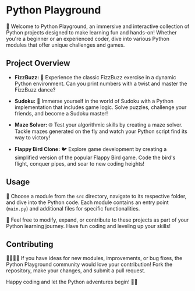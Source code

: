 # Python Playground

🚀 Welcome to Python Playground, an immersive and interactive collection of Python projects designed to make learning fun and hands-on! Whether you're a beginner or an experienced coder, dive into various Python modules that offer unique challenges and games.

## Project Overview

- **FizzBuzz:** 🎉 Experience the classic FizzBuzz exercise in a dynamic Python environment. Can you print numbers with a twist and master the FizzBuzz dance?

- **Sudoku:** 🧩 Immerse yourself in the world of Sudoku with a Python implementation that includes game logic. Solve puzzles, challenge your friends, and become a Sudoku master!

- **Maze Solver:** 🌐 Test your algorithmic skills by creating a maze solver. Tackle mazes generated on the fly and watch your Python script find its way to victory!

- **Flappy Bird Clone:** 🐦 Explore game development by creating a simplified version of the popular Flappy Bird game. Code the bird's flight, conquer pipes, and soar to new coding heights!

## Usage

🚀 Choose a module from the `src` directory, navigate to its respective folder, and dive into the Python code. Each module contains an entry point (`main.py`) and additional files for specific functionalities.

🌟 Feel free to modify, expand, or contribute to these projects as part of your Python learning journey. Have fun coding and leveling up your skills!

## Contributing

👩‍💻👨‍💻 If you have ideas for new modules, improvements, or bug fixes, the Python Playground community would love your contribution! Fork the repository, make your changes, and submit a pull request.

Happy coding and let the Python adventures begin! 🐍✨

